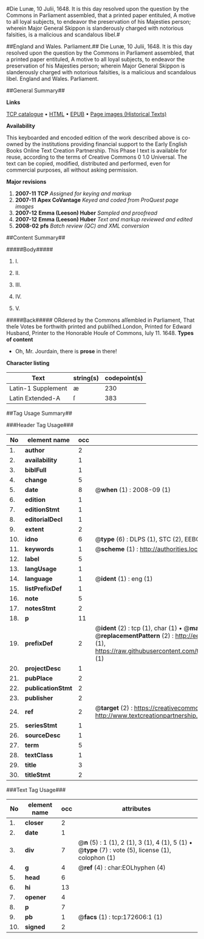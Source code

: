 #Die Lunæ, 10 Julii, 1648. It is this day resolved upon the question by the Commons in Parliament assembled, that a printed paper entituled, A motive to all loyal subjects, to endeavor the preservation of his Majesties person; wherein Major General Skippon is slanderously charged with notorious falsities, is a malicious and scandalous libel.#

##England and Wales. Parliament.##
Die Lunæ, 10 Julii, 1648. It is this day resolved upon the question by the Commons in Parliament assembled, that a printed paper entituled, A motive to all loyal subjects, to endeavor the preservation of his Majesties person; wherein Major General Skippon is slanderously charged with notorious falsities, is a malicious and scandalous libel.
England and Wales. Parliament.

##General Summary##

**Links**

[TCP catalogue](http://www.ota.ox.ac.uk/tcp/)  • 
[HTML](http://tei.it.ox.ac.uk/tcp/Texts-HTML/free/A83/A83720.html)  • 
[EPUB](http://tei.it.ox.ac.uk/tcp/Texts-EPUB/free/A83/A83720.epub) • 
[Page images (Historical Texts)](https://data.historicaltexts.jisc.ac.uk/view?pubId=eebo-45789295e&pageId=eebo-45789295e-172606-1)

**Availability**

This keyboarded and encoded edition of the
	       work described above is co-owned by the institutions
	       providing financial support to the Early English Books
	       Online Text Creation Partnership. This Phase I text is
	       available for reuse, according to the terms of Creative
	       Commons 0 1.0 Universal. The text can be copied,
	       modified, distributed and performed, even for
	       commercial purposes, all without asking permission.

**Major revisions**

1. __2007-11__ __TCP__ *Assigned for keying and markup*
1. __2007-11__ __Apex CoVantage__ *Keyed and coded from ProQuest page images*
1. __2007-12__ __Emma (Leeson) Huber__ *Sampled and proofread*
1. __2007-12__ __Emma (Leeson) Huber__ *Text and markup reviewed and edited*
1. __2008-02__ __pfs__ *Batch review (QC) and XML conversion*

##Content Summary##

#####Body#####

1. I.

1. II.

1. III.

1. IV.

1. V.

#####Back#####
ORdered by the Commons aſſembled in Parliament, That theſe Votes be forthwith printed and publiſhed.London, Printed for Edward Husband, Printer to the Honorable Houſe of Commons, Iuly 11. 1648.
**Types of content**

  * Oh, Mr. Jourdain, there is **prose** in there!

**Character listing**


|Text|string(s)|codepoint(s)|
|---|---|---|
|Latin-1 Supplement|æ|230|
|Latin Extended-A|ſ|383|

##Tag Usage Summary##

###Header Tag Usage###

|No|element name|occ|attributes|
|---|---|---|---|
|1.|__author__|2||
|2.|__availability__|1||
|3.|__biblFull__|1||
|4.|__change__|5||
|5.|__date__|8| @__when__ (1) : 2008-09 (1)|
|6.|__edition__|1||
|7.|__editionStmt__|1||
|8.|__editorialDecl__|1||
|9.|__extent__|2||
|10.|__idno__|6| @__type__ (6) : DLPS (1), STC (2), EEBO-CITATION (1), OCLC (1), VID (1)|
|11.|__keywords__|1| @__scheme__ (1) : http://authorities.loc.gov/ (1)|
|12.|__label__|5||
|13.|__langUsage__|1||
|14.|__language__|1| @__ident__ (1) : eng (1)|
|15.|__listPrefixDef__|1||
|16.|__note__|5||
|17.|__notesStmt__|2||
|18.|__p__|11||
|19.|__prefixDef__|2| @__ident__ (2) : tcp (1), char (1)  •  @__matchPattern__ (2) : ([0-9\-]+):([0-9IVX]+) (1), (.+) (1)  •  @__replacementPattern__ (2) : http://eebo.chadwyck.com/downloadtiff?vid=$1&page=$2 (1), https://raw.githubusercontent.com/textcreationpartnership/Texts/master/tcpchars.xml#$1 (1)|
|20.|__projectDesc__|1||
|21.|__pubPlace__|2||
|22.|__publicationStmt__|2||
|23.|__publisher__|2||
|24.|__ref__|2| @__target__ (2) : https://creativecommons.org/publicdomain/zero/1.0/ (1), http://www.textcreationpartnership.org/docs/. (1)|
|25.|__seriesStmt__|1||
|26.|__sourceDesc__|1||
|27.|__term__|5||
|28.|__textClass__|1||
|29.|__title__|3||
|30.|__titleStmt__|2||


###Text Tag Usage###

|No|element name|occ|attributes|
|---|---|---|---|
|1.|__closer__|2||
|2.|__date__|1||
|3.|__div__|7| @__n__ (5) : 1 (1), 2 (1), 3 (1), 4 (1), 5 (1)  •  @__type__ (7) : vote (5), license (1), colophon (1)|
|4.|__g__|4| @__ref__ (4) : char:EOLhyphen (4)|
|5.|__head__|6||
|6.|__hi__|13||
|7.|__opener__|4||
|8.|__p__|7||
|9.|__pb__|1| @__facs__ (1) : tcp:172606:1 (1)|
|10.|__signed__|2||
